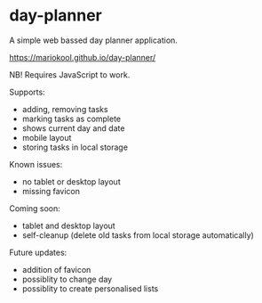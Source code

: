 # day-planner

A simple web bassed day planner application. 

https://mariokool.github.io/day-planner/ 

NB! Requires JavaScript to work.

Supports:
 - adding, removing tasks
 - marking tasks as complete
 - shows current day and date
 - mobile layout
 - storing tasks in local storage

Known issues:
 - no tablet or desktop layout
 - missing favicon

Coming soon:
 - tablet and desktop layout
 - self-cleanup (delete old tasks from local storage automatically)

 Future updates:
  - addition of favicon
  - possiblity to change day
  - possiblity to create personalised lists
    
   
